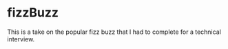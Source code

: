 # fizzBuzz
This is a take on the popular fizz buzz that I had to complete for a technical interview. 
